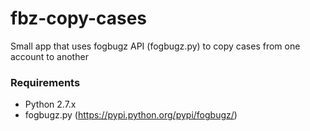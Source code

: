 # fbz-copy-cases
Small app that uses fogbugz API (fogbugz.py) to copy cases from one account to another

### Requirements
- Python 2.7.x
- fogbugz.py (https://pypi.python.org/pypi/fogbugz/)

